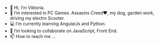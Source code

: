 - 👋 Hi, I’m Viktoria.
- 👀 I’m interested in PC Games. Assasins Creed❤️️, my dog, garden work, driving my electro Scooter.
- 💻 I’m currently learning AngularJs and Python.
- 🤝 I’m looking to collaborate on JavaScript, Front End.
- 📫 How to reach me ...

<!---
ViktoriaBy/ViktoriaBy is a ✨ special ✨ repository because its `README.md` (this file) appears on your GitHub profile.
You can click the Preview link to take a look at your changes.
--->
